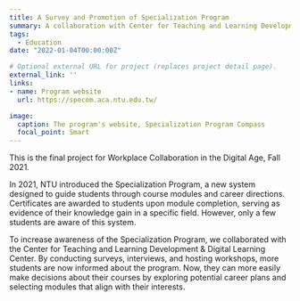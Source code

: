 ```yaml
---
title: A Survey and Promotion of Specialization Program 
summary: A collaboration with Center for Teaching and Learning Development & Digital Learning Center, National Taiwan University. Conducted surveys and held workshops to facilitate students' understanding of this new program.
tags:
  - Education
date: "2022-01-04T00:00:00Z"

# Optional external URL for project (replaces project detail page).
external_link: ''
links: 
- name: Program website
  url: https://specom.aca.ntu.edu.tw/

image:
  caption: The program's website, Specialization Program Compass
  focal_point: Smart
---
```


This is the final project for Workplace Collaboration in the Digital Age, Fall 2021.

In 2021, NTU introduced the Specialization Program, a new system designed to guide students through course modules and career directions. Certificates are awarded to students upon module completion, serving as evidence of their knowledge gain in a specific field. However, only a few students are aware of this system.

To increase awareness of the Specialization Program, we collaborated with the Center for Teaching and Learning Development & Digital Learning Center. By conducting surveys, interviews, and hosting workshops, more students are now informed about the program. Now, they can more easily make decisions about their courses by exploring potential career plans and selecting modules that align with their interests.